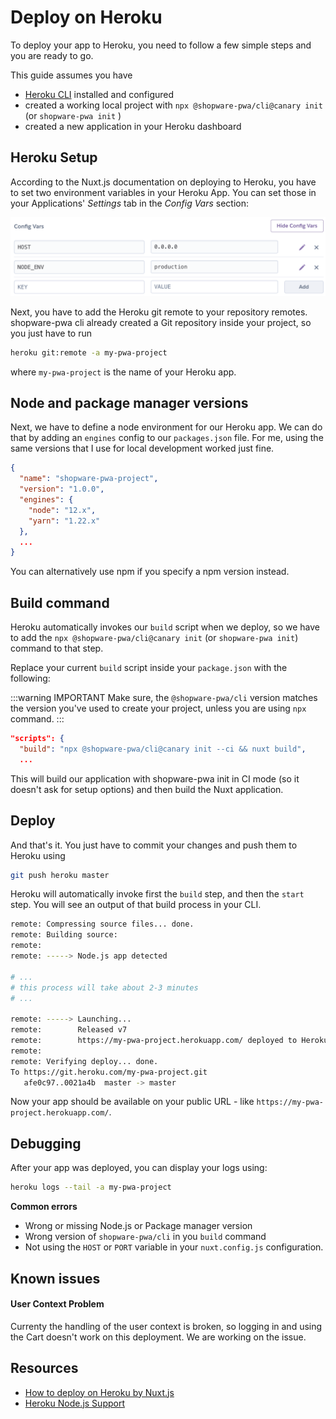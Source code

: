 # Deploy on Heroku

To deploy your app to Heroku, you need to follow a few simple steps and you are ready to go.

This guide assumes you have

 * [Heroku CLI](https://devcenter.heroku.com/articles/heroku-cli) installed and configured
 * created a working local project with `npx @shopware-pwa/cli@canary init` (or `shopware-pwa init` )
 * created a new application in your Heroku dashboard

## Heroku Setup

According to the Nuxt.js documentation on deploying to Heroku, you have to set two environment variables in your Heroku App. You can set those in your Applications' *Settings* tab in the *Config Vars* section:

![Heroku Configuration](./../../../assets/heroku_config_vars.png)

Next, you have to add the Heroku git remote to your repository remotes. shopware-pwa cli already created a Git repository inside your project, so you just have to run

```bash
heroku git:remote -a my-pwa-project
```

where `my-pwa-project` is the name of your Heroku app.

## Node and package manager versions

Next, we have to define a node environment for our Heroku app. We can do that by adding an `engines` config to our `packages.json` file. For me, using the same versions that I use for local development worked just fine.

```json
{
  "name": "shopware-pwa-project",
  "version": "1.0.0",
  "engines": {
    "node": "12.x",
    "yarn": "1.22.x"
  },
  ...
}
```

You can alternatively use npm if you specify a npm version instead.

## Build command

Heroku automatically invokes our `build` script when we deploy, so we have to add the `npx @shopware-pwa/cli@canary init` (or `shopware-pwa init`) command to that step.

Replace your current `build` script inside your `package.json` with the following:

:::warning IMPORTANT
Make sure, the `@shopware-pwa/cli` version matches the version you've used to create your project, unless you are using `npx` command.
:::

```json
"scripts": {
  "build": "npx @shopware-pwa/cli@canary init --ci && nuxt build",
  ...
```

This will build our application with shopware-pwa init in CI mode (so it doesn't ask for setup options) and then build the Nuxt application.

## Deploy

And that's it. You just have to commit your changes and push them to Heroku using

```bash
git push heroku master
```

Heroku will automatically invoke first the `build` step, and then the `start` step. You will see an output of that build process in your CLI.

```bash
remote: Compressing source files... done.
remote: Building source:
remote:
remote: -----> Node.js app detected

# ...
# this process will take about 2-3 minutes
# ...

remote: -----> Launching...
remote:        Released v7
remote:        https://my-pwa-project.herokuapp.com/ deployed to Heroku
remote:
remote: Verifying deploy... done.
To https://git.heroku.com/my-pwa-project.git
   afe0c97..0021a4b  master -> master
```

Now your app should be available on your public URL - like `https://my-pwa-project.herokuapp.com/`.

## Debugging

After your app was deployed, you can display your logs using:

```bash
heroku logs --tail -a my-pwa-project
```

**Common errors**

 * Wrong or missing Node.js or Package manager version
 * Wrong version of `shopware-pwa/cli` in you `build` command
 * Not using the `HOST` or `PORT` variable in your `nuxt.config.js` configuration.

## Known issues

#### User Context Problem

Currenty the handling of the user context is broken, so logging in and using the Cart doesn't work on this deployment. We are working on the issue.

## Resources

 * [How to deploy on Heroku by Nuxt.js](https://nuxtjs.org/faq/heroku-deployment/)
 * [Heroku Node.js Support](https://devcenter.heroku.com/articles/nodejs-support)
